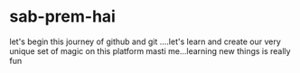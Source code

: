 sab-prem-hai
============

let's begin this journey of github and git ....let's learn and create our very unique set of magic on this platform masti me...learning new things is really fun
